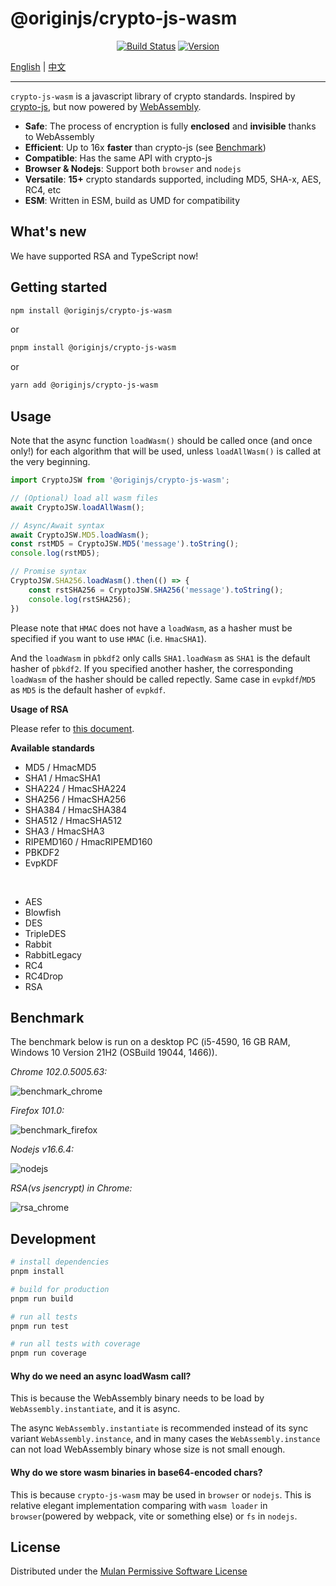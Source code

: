 # @originjs/crypto-js-wasm

<p align="center">
  <a href="https://github.com/originjs/crypto-js-wasm/actions/workflows/ci.yml"><img src="https://github.com/originjs/crypto-js-wasm/actions/workflows/ci.yml/badge.svg?branch=main" alt="Build Status"></a>
  <a href="https://www.npmjs.com/package/@originjs/crypto-js-wasm"><img src="https://badgen.net/npm/v/@originjs/crypto-js-wasm" alt="Version"></a>
 </p>

[English](README.md) | [中文](README-CN.md)

---

`crypto-js-wasm` is a javascript library of crypto standards. Inspired by [crypto-js](https://github.com/brix/crypto-js), but now powered by [WebAssembly](https://webassembly.org/).

- **Safe**: The process of encryption is fully **enclosed** and **invisible** thanks to WebAssembly
- **Efficient**: Up to 16x **faster** than crypto-js (see [Benchmark](https://originjs.org/WASM-benchmark/#/))
- **Compatible**: Has the same API with crypto-js
- **Browser & Nodejs**: Support both `browser` and `nodejs`
- **Versatile**: **15+** crypto standards supported, including MD5, SHA-x, AES, RC4, etc
- **ESM**: Written in ESM, build as UMD for compatibility



## What's new

We have supported RSA and TypeScript now!



## Getting started

```bash
npm install @originjs/crypto-js-wasm
```

or

```bash
pnpm install @originjs/crypto-js-wasm
```

or

```bash
yarn add @originjs/crypto-js-wasm
```



## Usage

Note that the async function `loadWasm()` should be called once (and once only!) for each algorithm that will be used, unless `loadAllWasm()` is called at the very beginning.

```javascript
import CryptoJSW from '@originjs/crypto-js-wasm';

// (Optional) load all wasm files
await CryptoJSW.loadAllWasm();

// Async/Await syntax
await CryptoJSW.MD5.loadWasm();
const rstMD5 = CryptoJSW.MD5('message').toString();
console.log(rstMD5);

// Promise syntax
CryptoJSW.SHA256.loadWasm().then(() => {
    const rstSHA256 = CryptoJSW.SHA256('message').toString();
    console.log(rstSHA256);
})
```

Please note that `HMAC` does not have a `loadWasm`, as a hasher must be specified if you want to use `HMAC` (i.e. `HmacSHA1`).

And the `loadWasm` in `pbkdf2` only calls `SHA1.loadWasm` as `SHA1` is the default hasher of `pbkdf2`. If you specified another hasher, the corresponding `loadWasm` of the hasher should be called repectly. Same case in `evpkdf`/`MD5` as `MD5` is the default hasher of `evpkdf`.



**Usage of RSA**

Please refer to [this document](./docs/rsa.md).



**Available standards**

- MD5 / HmacMD5
- SHA1 / HmacSHA1
- SHA224 / HmacSHA224
- SHA256 / HmacSHA256
- SHA384 / HmacSHA384
- SHA512 / HmacSHA512
- SHA3 / HmacSHA3
- RIPEMD160 / HmacRIPEMD160
- PBKDF2
- EvpKDF

<br>

- AES
- Blowfish
- DES
- TripleDES
- Rabbit
- RabbitLegacy
- RC4
- RC4Drop
- RSA



## Benchmark

The benchmark below is run on a desktop PC (i5-4590, 16 GB RAM, Windows 10 Version 21H2 (OSBuild 19044, 1466)).



*Chrome 102.0.5005.63:*

![benchmark_chrome](benchmark/benchmark_chrome.png)



*Firefox 101.0:*

![benchmark_firefox](benchmark/benchmark_firefox.png)



*Nodejs v16.6.4:*

![nodejs](benchmark/benchmark_nodejs.png)



*RSA(vs jsencrypt) in Chrome:*

![rsa_chrome](benchmark/benchmark_chrome_rsa.png)



## Development

```bash
# install dependencies
pnpm install

# build for production
pnpm run build

# run all tests
pnpm run test

# run all tests with coverage
pnpm run coverage
```



#### Why do we need an async loadWasm call?

This is because the WebAssembly binary needs to be load by `WebAssembly.instantiate`, and it is async. 

The async `WebAssembly.instantiate` is recommended instead of its sync variant `WebAssembly.instance`, and in many cases the `WebAssembly.instance` can not load WebAssembly binary whose size is not small enough.



#### Why do we store wasm binaries in base64-encoded chars?

This is because  `crypto-js-wasm` may be used in `browser` or `nodejs`. This is relative elegant implementation comparing with `wasm loader` in `browser`(powered by webpack, vite or something else) or `fs` in `nodejs`.



## License

Distributed under the [Mulan Permissive Software License](LICENSE)
